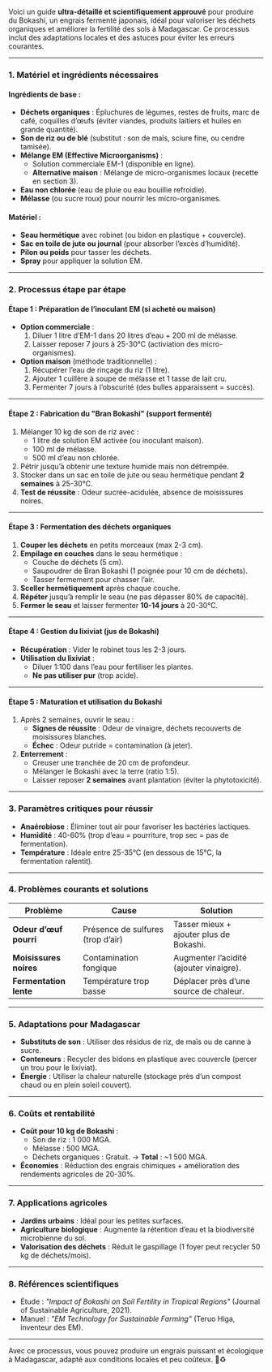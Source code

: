 Voici un guide **ultra-détaillé et scientifiquement approuvé** pour produire du Bokashi, un engrais fermenté japonais, idéal pour valoriser les déchets organiques et améliorer la fertilité des sols à Madagascar. Ce processus inclut des adaptations locales et des astuces pour éviter les erreurs courantes.

---

### **1. Matériel et ingrédients nécessaires**
#### **Ingrédients de base** :
- **Déchets organiques** : Épluchures de légumes, restes de fruits, marc de café, coquilles d’œufs (éviter viandes, produits laitiers et huiles en grande quantité).
- **Son de riz ou de blé** (substitut : son de maïs, sciure fine, ou cendre tamisée).
- **Mélange EM (Effective Microorganisms)** :
  - Solution commerciale EM-1 (disponible en ligne).
  - **Alternative maison** : Mélange de micro-organismes locaux (recette en section 3).
- **Eau non chlorée** (eau de pluie ou eau bouillie refroidie).
- **Mélasse** (ou sucre roux) pour nourrir les micro-organismes.

#### **Matériel** :
- **Seau hermétique** avec robinet (ou bidon en plastique + couvercle).
- **Sac en toile de jute ou journal** (pour absorber l’excès d’humidité).
- **Pilon ou poids** pour tasser les déchets.
- **Spray** pour appliquer la solution EM.

---

### **2. Processus étape par étape**

#### **Étape 1 : Préparation de l’inoculant EM (si acheté ou maison)**
- **Option commerciale** :
  1. Diluer 1 litre d’EM-1 dans 20 litres d’eau + 200 ml de mélasse.
  2. Laisser reposer 7 jours à 25-30°C (activiation des micro-organismes).
- **Option maison** (méthode traditionnelle) :
  1. Récupérer l’eau de rinçage du riz (1 litre).
  2. Ajouter 1 cuillère à soupe de mélasse et 1 tasse de lait cru.
  3. Fermenter 7 jours à l’obscurité (des bulles apparaissent = succès).

---

#### **Étape 2 : Fabrication du "Bran Bokashi" (support fermenté)**
1. Mélanger 10 kg de son de riz avec :
   - 1 litre de solution EM activée (ou inoculant maison).
   - 100 ml de mélasse.
   - 500 ml d’eau non chlorée.
2. Pétrir jusqu’à obtenir une texture humide mais non détrempée.
3. Stocker dans un sac en toile de jute ou seau hermétique pendant **2 semaines** à 25-30°C.
4. **Test de réussite** : Odeur sucrée-acidulée, absence de moisissures noires.

---

#### **Étape 3 : Fermentation des déchets organiques**
1. **Couper les déchets** en petits morceaux (max 2-3 cm).
2. **Empilage en couches** dans le seau hermétique :
   - Couche de déchets (5 cm).
   - Saupoudrer de Bran Bokashi (1 poignée pour 10 cm de déchets).
   - Tasser fermement pour chasser l’air.
3. **Sceller hermétiquement** après chaque couche.
4. **Répéter** jusqu’à remplir le seau (ne pas dépasser 80% de capacité).
5. **Fermer le seau** et laisser fermenter **10-14 jours** à 20-30°C.

---

#### **Étape 4 : Gestion du lixiviat (jus de Bokashi)**
- **Récupération** : Vider le robinet tous les 2-3 jours.
- **Utilisation du lixiviat** :
  - Diluer 1:100 dans l’eau pour fertiliser les plantes.
  - **Ne pas utiliser pur** (trop acide).

---

#### **Étape 5 : Maturation et utilisation du Bokashi**
1. Après 2 semaines, ouvrir le seau :
   - **Signes de réussite** : Odeur de vinaigre, déchets recouverts de moisissures blanches.
   - **Échec** : Odeur putride = contamination (à jeter).
2. **Enterrement** :
   - Creuser une tranchée de 20 cm de profondeur.
   - Mélanger le Bokashi avec la terre (ratio 1:5).
   - Laisser reposer **2 semaines** avant plantation (éviter la phytotoxicité).

---

### **3. Paramètres critiques pour réussir**
- **Anaérobiose** : Éliminer tout air pour favoriser les bactéries lactiques.
- **Humidité** : 40-60% (trop d’eau = pourriture, trop sec = pas de fermentation).
- **Température** : Idéale entre 25-35°C (en dessous de 15°C, la fermentation ralentit).

---

### **4. Problèmes courants et solutions**
| **Problème**              | **Cause**                          | **Solution**                          |
|---------------------------|------------------------------------|---------------------------------------|
| **Odeur d’œuf pourri**    | Présence de sulfures (trop d’air)  | Tasser mieux + ajouter plus de Bokashi. |
| **Moisissures noires**    | Contamination fongique             | Augmenter l’acidité (ajouter vinaigre). |
| **Fermentation lente**    | Température trop basse             | Déplacer près d’une source de chaleur. |

---

### **5. Adaptations pour Madagascar**
- **Substituts de son** : Utiliser des résidus de riz, de maïs ou de canne à sucre.
- **Conteneurs** : Recycler des bidons en plastique avec couvercle (percer un trou pour le lixiviat).
- **Énergie** : Utiliser la chaleur naturelle (stockage près d’un compost chaud ou en plein soleil couvert).

---

### **6. Coûts et rentabilité**
- **Coût pour 10 kg de Bokashi** :
  - Son de riz : 1 000 MGA.
  - Mélasse : 500 MGA.
  - Déchets organiques : Gratuit.
  → **Total** : ~1 500 MGA.
- **Économies** : Réduction des engrais chimiques + amélioration des rendements agricoles de 20-30%.

---

### **7. Applications agricoles**
- **Jardins urbains** : Idéal pour les petites surfaces.
- **Agriculture biologique** : Augmente la rétention d’eau et la biodiversité microbienne du sol.
- **Valorisation des déchets** : Réduit le gaspillage (1 foyer peut recycler 50 kg de déchets/mois).

---

### **8. Références scientifiques**
- Étude : *"Impact of Bokashi on Soil Fertility in Tropical Regions"* (Journal of Sustainable Agriculture, 2021).
- Manuel : *"EM Technology for Sustainable Farming"* (Teruo Higa, inventeur des EM).

---

Avec ce processus, vous pouvez produire un engrais puissant et écologique à Madagascar, adapté aux conditions locales et peu coûteux. 🌱♻️
